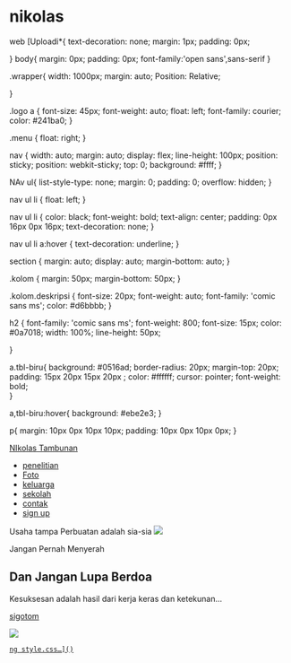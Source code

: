 # nikolas
web
[Uploadi*{
    text-decoration: none;
    margin: 1px;
    padding: 0px;

}
body{
    margin: 0px;
    padding: 0px;
    font-family:'open sans',sans-serif
}

.wrapper{
    width: 1000px;
    margin: auto;
    Position: Relative;

}

.logo a {
    font-size: 45px;
    font-weight: auto;
    float: left;
    font-family: courier;
    color: #241ba0;
}

.menu {
    float:  right;
}

nav {
    width: auto;
    margin: auto;
    display: flex;
    line-height: 100px;
    position: sticky;
    position: webkit-sticky;
    top: 0;
    background: #ffff;
}

NAv ul{
    list-style-type:  none;
    margin: 0;
    padding: 0;
    overflow: hidden;
}

nav ul li {
    float: left;
}

nav ul li {
    color:  black;
    font-weight: bold;
    text-align: center;
    padding: 0px 16px 0px 16px;
    text-decoration: none;
}

nav ul li a:hover {
    text-decoration: underline;
}

section {
    margin: auto;
    display: auto;
    margin-bottom: auto;
}

.kolom {
    margin: 50px;
    margin-bottom: 50px;
}

.kolom.deskripsi {
    font-size: 20px;
    font-weight: auto;
    font-family: 'comic sans ms';
    color: #d6bbbb;
}

h2 {
    font-family: 'comic sans ms';
    font-weight: 800;
    font-size: 15px;
    color: #0a7018;
    width: 100%;
    line-height: 50px;

}

a.tbl-biru{
    background: #0516ad;
    border-radius: 20px;
    margin-top: 20px;
    padding: 15px 20px 15px 20px ;
    color: #ffffff;
    cursor: pointer; 
font-weight: bold;  
} 

a,tbl-biru:hover{
        background: #ebe2e3;
}


p{
    margin: 10px 0px 10px 10px;
    padding: 10px 0px 10px 0px; 
}


<!DOCTYPE html>
<html lang="en">
<head>
    <meta charset="UTF-8">
    <meta name="viewport" content="width=device-width, initial-scale=1.0">
    <title>nikolas</title>
    <link rel="stylesheet" href="style.css">
</head>
<body>
    <nav>
        <div class="wrapper">
            <div class="logo"><a href=''>NIkolas Tambunan</a></div>
            <div class="menu">
                <ul>
                    <li><a href="#home">penelitian</a></li>
                    <li><a href="#Foto">Foto</a></li>
                    <li><a href="#keluarga">keluarga</a></li>
                    <li><a href="#sekolah">sekolah</a></li>
                    <li><a href="#contak">contak</a></li>
                    <li><a href=""class="tbl-mera">sign up</a></li>
                </ul>
            </div>
        </div>
    </nav>
    <div class="wrapper">
        <section id="Home">
        Usaha tampa Perbuatan adalah sia-sia
            <img src="https://img.freepik.com/free-vector/hand-drawn-devops-illustration_23-2149398796.jpg?ga=GA1.1.253747705.1723198878&semt=ais_hybrid"/>
            <div class="kolom">
                <p class="deskripsi">Jangan Pernah Menyerah</p>
                <h2>Dan Jangan Lupa Berdoa</h2>
                <p>Kesuksesan adalah hasil dari kerja keras dan ketekunan...</p>
                <p><a href=""class="tbl-pink">sigotom</p>
            </div>
        </section>
</body>
</html>
      <img src="https://img.freepik.com/free-photo/person-front-computer-working-html_23-2150040425.jpg?ga=GA1.1.253747705.1723198878&semt=ais_hybrid"/> 
      
                
    ng style.css…]()
